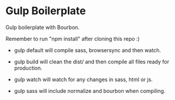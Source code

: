 # Gulp Boilerplate
Gulp boilerplate with Bourbon.

Remember to run "npm install" after cloning this repo :)

  -  gulp default will compile sass, browsersync and then watch.

  -  gulp build will clean the dist/ and then compile all files ready for production.

  -  gulp watch will watch for any changes in sass, html or js.
  
  -  gulp sass will include normalize and bourbon when compiling.
